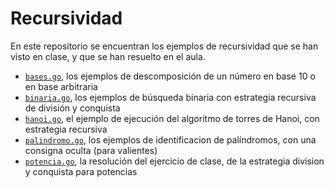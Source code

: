# Recursividad

En este repositorio se encuentran los ejemplos de recursividad que se han visto en clase, y que se han resuelto en el aula. 
- [`bases.go`](bases.go), los ejemplos de descomposición de un número en base 10 o en base arbitraria
-  [`binaria.go`](binaria.go), los ejemplos de búsqueda binaria con estrategia recursiva de división y conquista
-  [`hanoi.go`](hanoi.go), el ejemplo de ejecución del algoritmo de torres de Hanoi, con estrategia recursiva
-  [`palindromo.go`](palindromo.go), los ejemplos de identificacion de palíndromos, con una consigna oculta (para valientes)
-  [`potencia.go`](potencia.go), la resolución del ejercicio de clase, de la estrategia division y conquista para potencias
